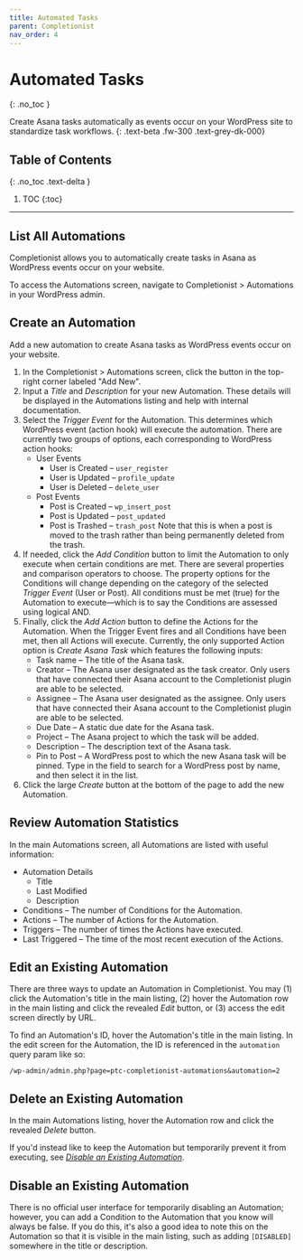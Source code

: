 ```yaml
---
title: Automated Tasks
parent: Completionist
nav_order: 4
---
```


# Automated Tasks
{: .no_toc }

Create Asana tasks automatically as events occur on your WordPress site to standardize task workflows.
{: .text-beta .fw-300 .text-grey-dk-000}

## Table of Contents
{: .no_toc .text-delta }

1. TOC
{:toc}

---

## List All Automations

Completionist allows you to automatically create tasks in Asana as WordPress events occur on your website.

To access the Automations screen, navigate to Completionist > Automations in your WordPress admin.

## Create an Automation

Add a new automation to create Asana tasks as WordPress events occur on your website.

1. In the Completionist > Automations screen, click the button in the top-right corner labeled "Add New".
2. Input a *Title* and *Description* for your new Automation. These details will be displayed in the Automations listing and help with internal documentation.
3. Select the *Trigger Event* for the Automation. This determines which WordPress event (action hook) will execute the automation. There are currently two groups of options, each corresponding to WordPress action hooks:
   - User Events
      - User is Created – `user_register`
      - User is Updated – `profile_update`
      - User is Deleted – `delete_user`
   - Post Events
      - Post is Created – `wp_insert_post`
      - Post is Updated – `post_updated`
      - Post is Trashed – `trash_post` Note that this is when a post is moved to the trash rather than being permanently deleted from the trash.
4. If needed, click the *Add Condition* button to limit the Automation to only execute when certain conditions are met. There are several properties and comparison operators to choose. The property options for the Conditions will change depending on the category of the selected *Trigger Event* (User or Post). All conditions must be met (true) for the Automation to execute—which is to say the Conditions are assessed using logical AND.
5. Finally, click the *Add Action* button to define the Actions for the Automation. When the Trigger Event fires and all Conditions have been met, then all Actions will execute. Currently, the only supported Action option is *Create Asana Task* which features the following inputs:
   - Task name – The title of the Asana task.
   - Creator – The Asana user designated as the task creator. Only users that have connected their Asana account to the Completionist plugin are able to be selected.
   - Assignee – The Asana user designated as the assignee. Only users that have connected their Asana account to the Completionist plugin are able to be selected.
   - Due Date – A static due date for the Asana task.
   - Project – The Asana project to which the task will be added.
   - Description – The description text of the Asana task.
   - Pin to Post – A WordPress post to which the new Asana task will be pinned. Type in the field to search for a WordPress post by name, and then select it in the list.
6. Click the large *Create* button at the bottom of the page to add the new Automation.

## Review Automation Statistics

In the main Automations screen, all Automations are listed with useful information:

- Automation Details
  - Title
  - Last Modified
  - Description
- Conditions – The number of Conditions for the Automation.
- Actions – The number of Actions for the Automation.
- Triggers – The number of times the Actions have executed.
- Last Triggered – The time of the most recent execution of the Actions.

## Edit an Existing Automation

There are three ways to update an Automation in Completionist. You may (1) click the Automation's title in the main listing, (2) hover the Automation row in the main listing and click the revealed *Edit* button, or (3) access the edit screen directly by URL.

To find an Automation's ID, hover the Automation's title in the main listing. In the edit screen for the Automation, the ID is referenced in the `automation` query param like so:

```
/wp-admin/admin.php?page=ptc-completionist-automations&automation=2
```

## Delete an Existing Automation

In the main Automations listing, hover the Automation row and click the revealed *Delete* button.

If you'd instead like to keep the Automation but temporarily prevent it from executing, see [*Disable an Existing Automation*](#disable-an-existing-automation).

## Disable an Existing Automation

There is no official user interface for temporarily disabling an Automation; however, you can add a Condition to the Automation that you know will always be false. If you do this, it's also a good idea to note this on the Automation so that it is visible in the main listing, such as adding `[DISABLED]` somewhere in the title or description.

